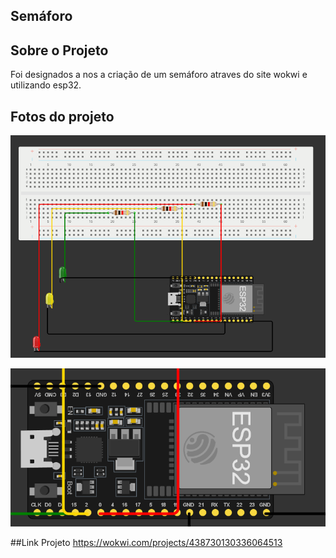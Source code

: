 ﻿## Semáforo

## Sobre o Projeto
Foi designados a nos a criação de um semáforo atraves do site wokwi e utilizando esp32.



## Fotos do projeto
![alt text](<projeto total.png>)

![alt text](esp.png)

##Link Projeto
https://wokwi.com/projects/438730130336064513
